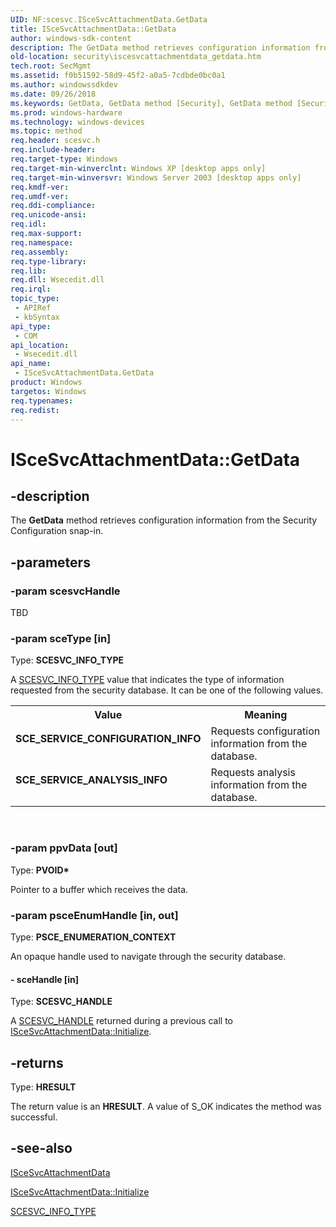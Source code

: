 ```yaml
---
UID: NF:scesvc.ISceSvcAttachmentData.GetData
title: ISceSvcAttachmentData::GetData
author: windows-sdk-content
description: The GetData method retrieves configuration information from the Security Configuration snap-in.
old-location: security\iscesvcattachmentdata_getdata.htm
tech.root: SecMgmt
ms.assetid: f0b51592-58d9-45f2-a0a5-7cdbde0bc0a1
ms.author: windowssdkdev
ms.date: 09/26/2018
ms.keywords: GetData, GetData method [Security], GetData method [Security],ISceSvcAttachmentData interface, ISceSvcAttachmentData interface [Security],GetData method, ISceSvcAttachmentData.GetData, ISceSvcAttachmentData::GetData, SCE_SERVICE_ANALYSIS_INFO, SCE_SERVICE_CONFIGURATION_INFO, _config_iscesvcattachmentdata_getdata, scesvc/ISceSvcAttachmentData::GetData, security.iscesvcattachmentdata_getdata
ms.prod: windows-hardware
ms.technology: windows-devices
ms.topic: method
req.header: scesvc.h
req.include-header: 
req.target-type: Windows
req.target-min-winverclnt: Windows XP [desktop apps only]
req.target-min-winversvr: Windows Server 2003 [desktop apps only]
req.kmdf-ver: 
req.umdf-ver: 
req.ddi-compliance: 
req.unicode-ansi: 
req.idl: 
req.max-support: 
req.namespace: 
req.assembly: 
req.type-library: 
req.lib: 
req.dll: Wsecedit.dll
req.irql: 
topic_type:
 - APIRef
 - kbSyntax
api_type:
 - COM
api_location:
 - Wsecedit.dll
api_name:
 - ISceSvcAttachmentData.GetData
product: Windows
targetos: Windows
req.typenames: 
req.redist: 
---
```


# ISceSvcAttachmentData::GetData


## -description


The <b>GetData</b> method retrieves configuration information from the Security Configuration snap-in.


## -parameters




### -param scesvcHandle

TBD


### -param sceType [in]

Type: <b>SCESVC_INFO_TYPE</b>

A 
<a href="https://msdn.microsoft.com/697dfecf-46a9-4558-90e2-099fabc60742">SCESVC_INFO_TYPE</a> value that indicates the type of information requested from the security database. It can be one of the following values.

<table>
<tr>
<th>Value</th>
<th>Meaning</th>
</tr>
<tr>
<td width="40%"><a id="SCE_SERVICE_CONFIGURATION_INFO"></a><a id="sce_service_configuration_info"></a><dl>
<dt><b>SCE_SERVICE_CONFIGURATION_INFO</b></dt>
</dl>
</td>
<td width="60%">
Requests configuration information from the database.

</td>
</tr>
<tr>
<td width="40%"><a id="SCE_SERVICE_ANALYSIS_INFO"></a><a id="sce_service_analysis_info"></a><dl>
<dt><b>SCE_SERVICE_ANALYSIS_INFO</b></dt>
</dl>
</td>
<td width="60%">
Requests analysis information from the database.

</td>
</tr>
</table>
 


### -param ppvData [out]

Type: <b>PVOID*</b>

Pointer to a buffer which receives the data.


### -param psceEnumHandle [in, out]

Type: <b>PSCE_ENUMERATION_CONTEXT</b>

An opaque handle used to navigate through the security database.


#### - sceHandle [in]

Type: <b>SCESVC_HANDLE</b>

A 
<a href="https://msdn.microsoft.com/478d7d4b-7983-4247-b8be-2e2cd3327533">SCESVC_HANDLE</a> returned during a previous call to 
<a href="https://msdn.microsoft.com/2c5d087d-774b-4cfb-a458-9a5b1c6106c7">ISceSvcAttachmentData::Initialize</a>.


## -returns



Type: <b>HRESULT</b>

The return value is an <b>HRESULT</b>. A value of S_OK indicates the method was successful.




## -see-also




<a href="https://msdn.microsoft.com/385acdb9-5642-47c1-b2ac-be388edaac12">ISceSvcAttachmentData</a>



<a href="https://msdn.microsoft.com/2c5d087d-774b-4cfb-a458-9a5b1c6106c7">ISceSvcAttachmentData::Initialize</a>



<a href="https://msdn.microsoft.com/697dfecf-46a9-4558-90e2-099fabc60742">SCESVC_INFO_TYPE</a>
 

 

